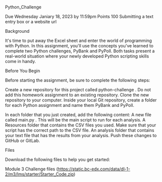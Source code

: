 Python_Challenge

Due Wednesday Janiary 18, 2023 by 11:59pm 
Points 100 Submitting a text entry box or a website url

Background

It's time to put away the Excel sheet and enter the world of programming with Python. In this assignment, you'll use the concepts you've learned to complete two Python challenges, PyBank and PyPoll. Both tasks present a real-world situation where your newly developed Python scripting skills come in handy.

Before You Begin

Before starting the assignment, be sure to complete the following steps:

Create a new repository for this project called python-challenge . Do not add this homework assignment to an existing repository.
Clone the new repository to your computer.
Inside your local Git repository, create a folder for each Python assignment and name them PyBank and PyPoll.

In each folder that you just created, add the following content:
A new file called main.py . This will be the main script to run for each analysis.
A Resources folder that contains the CSV files you used. Make sure that your script has the correct path to the
CSV file.
An analysis folder that contains your text file that has the results from your analysis.
Push these changes to GitHub or GitLab.

Files

Download the following files to help you get started:

Module 3 Challenge files (https://static.bc-edx.com/data/dl-1-2/m3/lms/starter/Starter_Code.zip)